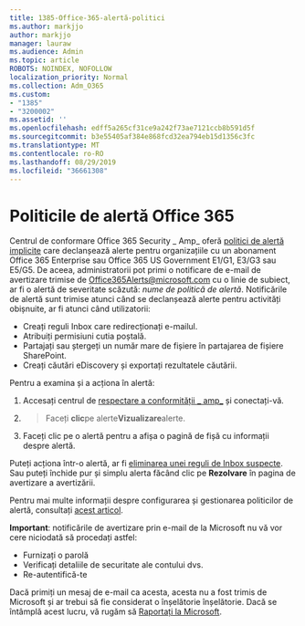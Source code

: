 ```yaml
---
title: 1385-Office-365-alertă-politici
ms.author: markjjo
author: markjjo
manager: lauraw
ms.audience: Admin
ms.topic: article
ROBOTS: NOINDEX, NOFOLLOW
localization_priority: Normal
ms.collection: Adm_O365
ms.custom:
- "1385"
- "3200002"
ms.assetid: ''
ms.openlocfilehash: edff5a265cf31ce9a242f73ae7121ccb8b591d5f
ms.sourcegitcommit: b3e55405af384e868fcd32ea794eb15d1356c3fc
ms.translationtype: MT
ms.contentlocale: ro-RO
ms.lasthandoff: 08/29/2019
ms.locfileid: "36661308"
---
```

# <a name="office-365-alert-policies"></a>Politicile de alertă Office 365

Centrul de conformare Office 365 Security _ Amp_ oferă [politici de alertă implicite](https://docs.microsoft.com/office365/securitycompliance/alert-policies#default-alert-policies) care declanșează alerte pentru organizațiile cu un abonament Office 365 Enterprise sau Office 365 US Government E1/G1, E3/G3 sau E5/G5. De aceea, administratorii pot primi o notificare de e-mail de avertizare trimise de Office365Alerts@microsoft.com cu o linie de subiect, ar fi o alertă de severitate scăzută: *nume de politică de alertă*. Notificările de alertă sunt trimise atunci când se declanșează alerte pentru activități obișnuite, ar fi atunci când utilizatorii:

- Creați reguli Inbox care redirecționați e-mailul.
- Atribuiți permisiuni cutia poștală.
- Partajați sau ștergeți un număr mare de fișiere în partajarea de fișiere SharePoint.
- Creați căutări eDiscovery și exportați rezultatele căutării.

Pentru a examina și a acționa în alertă:

1. Accesați centrul de [respectare a conformității _ amp_](https://protection.office.com) și conectați-vă.
2.  > Faceți **clic**pe alerte**Vizualizare**alerte.
3. Faceți clic pe o alertă pentru a afișa o pagină de fișă cu informații despre alertă.

Puteți acționa într-o alertă, ar fi [eliminarea unei reguli de Inbox suspecte](https://docs.microsoft.com/office365/securitycompliance/responding-to-a-compromised-email-account). Sau puteți închide pur și simplu alerta făcând clic pe **Rezolvare** în pagina de avertizare a avertizării.

Pentru mai multe informații despre configurarea și gestionarea politicilor de alertă, consultați [acest articol](https://docs.microsoft.com/office365/securitycompliance/alert-policies).

**Important**: notificările de avertizare prin e-mail de la Microsoft nu vă vor cere niciodată să procedați astfel:

- Furnizați o parolă
- Verificați detaliile de securitate ale contului dvs.
- Re-autentifică-te

Dacă primiți un mesaj de e-mail ca acesta, acesta nu a fost trimis de Microsoft și ar trebui să fie considerat o înșelătorie înșelătorie. Dacă se întâmplă acest lucru, vă rugăm să [Raportați la Microsoft](https://docs.microsoft.com/office365/SecurityCompliance/report-junk-email-and-phishing-scams-in-outlook-on-the-web-eop).